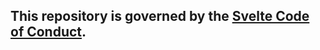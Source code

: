 ## This repository is governed by the [Svelte Code of Conduct](https://github.com/sveltejs/community/blob/main/CODE_OF_CONDUCT.md).

